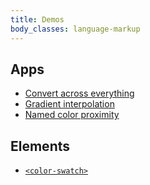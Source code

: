 ```yaml
---
title: Demos
body_classes: language-markup
---
```


## Apps

- [Convert across everything](convert)
- [Gradient interpolation](gradients)
- [Named color proximity](named)

## Elements

- [`<color-swatch>`](../elements/color-swatch/)